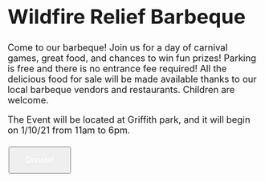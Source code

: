 <head>
 <body>
  <h1 style="font-size:40px;">Wildfire Relief Barbeque</h1>
  <p style="font-size:18px">
   Come to our barbeque!
  Join us for a day of carnival games, great food, and chances to win fun prizes! 
   Parking is free and there is no entrance fee required! 
   All the delicious food for sale will be made available thanks to our local barbeque vendors and restaurants. 
   Children are welcome. 
  </p>
  <p style="font-size:18px">
   The Event will be located at Griffith park, and it will begin on 1/10/21 from 11am to 6pm.
   </p>
  <style>
   .button {
   broder: none;
   color: white;
   padding: 16px 32px;
   text-align: center;
   text-decoration: none;
   display: inline-block;
   font-size: 16px;
   margin: 4px 2px;
   transition-duration: 0.4s;
   cusor: pointer;
   }
   
   .button1 {
   background-color: white;
   color: black;
   border: 2px solid #2E7D32;
   }
   
   .button1:hover {
   background-color: #2E7D32;
   color: white;
   }
   
  </style>
  <body>
 
 <button class="button button1">Donate!</button>
 
 </body>
